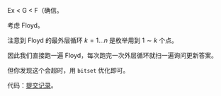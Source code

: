 Ex < G < F（确信。

考虑 Floyd。

注意到 Floyd 的最外层循环 $k = 1\dots n$ 是枚举用到 $1\sim k$ 个点。

因此我们直接跑一遍 Floyd，每次跑完一次外层循环就扫一遍询问更新答案。

但你发现这个会超时，用 `bitset` 优化即可。

代码：[提交记录](https://atcoder.jp/contests/abc287/submissions/38437676)。